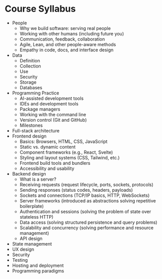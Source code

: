# Course Syllabus

- People
  - Why we build software: serving real people
  - Working with other humans (including future you)
  - Communication, feedback, collaboration
  - Agile, Lean, and other people-aware methods
  - Empathy in code, docs, and interface design
- Data
  - Definition
  - Collection
  - Use
  - Security
  - Storage
  - Databases
- Programming Practice
  - AI-assisted development tools
  - IDEs and development tools
  - Package managers
  - Working with the command line
  - Version control (Git and GitHub)
  - Milestones
- Full-stack architecture
- Frontend design
  - Basics: Browsers, HTML, CSS, JavaScript
  - Static vs. dynamic content
  - Component frameworks (e.g., React, Svelte)
  - Styling and layout systems (CSS, Tailwind, etc.)
  - Frontend build tools and bundlers
  - Accessibility and usability
- Backend design
  - What is a server?
  - Receiving requests (request lifecycle, ports, sockets, protocols)
  - Sending responses (status codes, headers, payloads)
  - Sockets and connections (TCP/IP basics, HTTP, WebSockets)
  - Server frameworks (introduced as abstractions solving repetitive boilerplate)
  - Authentication and sessions (solving the problem of state over stateless HTTP)
  - Data access (solving structured persistence and query problems)
  - Scalability and concurrency (solving performance and resource management)
  - API design
- State management
- UX design
- Security
- Testing
- Hosting and deployment
- Programming paradigms

